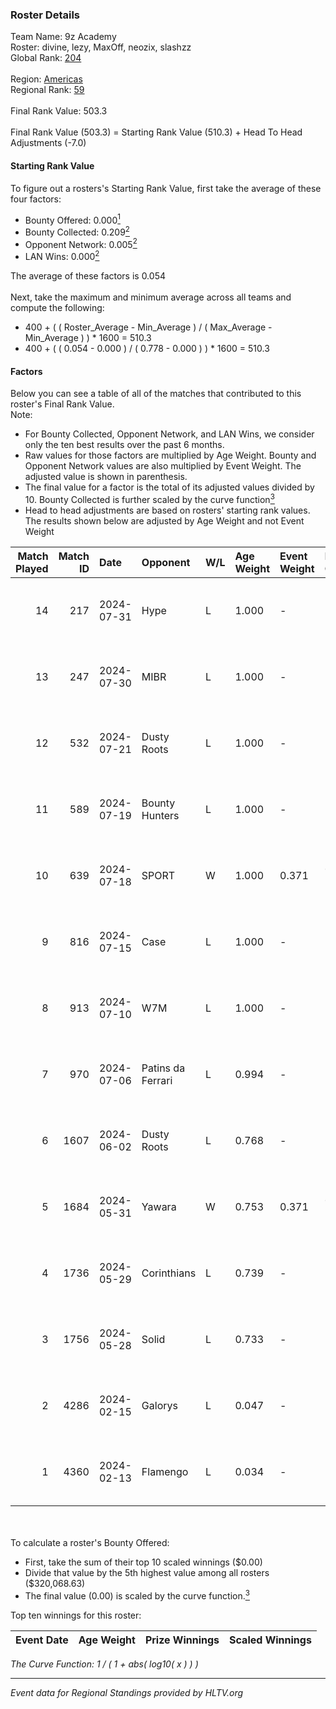 ### Roster Details<br />
Team Name: 9z Academy<br />
Roster: divine, lezy, MaxOff, neozix, slashzz<br />
Global Rank: [204](../standings_global.md)<br />
<br />
Region: [Americas]( ../standings_americas.md)<br />
Regional Rank: [59]( ../standings_americas.md)<br />
<br />
Final Rank Value:  503.3<br />
<br />
Final Rank Value (503.3) = Starting Rank Value (510.3) + Head To Head Adjustments (-7.0)<br />

#### Starting Rank Value<br />
To figure out a rosters's Starting Rank Value, first take the average of these four factors:<br />
- Bounty Offered: 0.000[<sup>1</sup>](#table2)
- Bounty Collected: 0.209[<sup>2</sup>](#table1)
- Opponent Network: 0.005[<sup>2</sup>](#table1)
- LAN Wins: 0.000[<sup>2</sup>](#table1)

The average of these factors is 0.054<br />
<br />
Next, take the maximum and minimum average across all teams and compute the following:<br />
- 400 + ( ( Roster_Average - Min_Average ) / ( Max_Average - Min_Average ) ) * 1600 = 510.3
- 400 + ( ( 0.054 - 0.000 ) / ( 0.778 - 0.000 ) ) * 1600 = 510.3


#### Factors<br />
Below you can see a table of all of the matches that contributed to this roster's Final Rank Value.<br />
Note:<br />

- For Bounty Collected, Opponent Network, and LAN Wins, we consider only the ten best results over the past 6 months.
- Raw values for those factors are multiplied by Age Weight. Bounty and Opponent Network values are also multiplied by Event Weight. The adjusted value is shown in parenthesis.
- The final value for a factor is the total of its adjusted values divided by 10. Bounty Collected is further scaled by the curve function[<sup>3</sup>](#curveFunction)
- Head to head adjustments are based on rosters' starting rank values. The results shown below are adjusted by Age Weight and not Event Weight
<span id="table1"></span><br />


| Match Played | Match ID | Date       | Opponent          | W/L | Age Weight | Event Weight | Bounty Collected | Opponent Network | LAN Wins  | H2H Adj. | Roster                                |
| -: | -: | :- | :- | :- | :- | :- | :- | :- | :- | -: | :- |
|           14 |      217 | 2024-07-31 | Hype              | L   | 1.000      | -            | -                | -                | -         |    -3.53 | divine, lezy, MaxOff, neozix, slashzz |
|           13 |      247 | 2024-07-30 | MIBR              | L   | 1.000      | -            | -                | -                | -         |    -0.28 | divine, lezy, MaxOff, neozix, slashzz |
|           12 |      532 | 2024-07-21 | Dusty Roots       | L   | 1.000      | -            | -                | -                | -         |    -5.85 | divine, lezy, MaxOff, neozix, slashzz |
|           11 |      589 | 2024-07-19 | Bounty Hunters    | L   | 1.000      | -            | -                | -                | -         |    -2.39 | divine, lezy, MaxOff, neozix, slashzz |
|           10 |      639 | 2024-07-18 | SPORT             | W   | 1.000      | 0.371        | 0.004 (0.002)    | 0.111 (0.041)    | 0 (0.000) |    23.64 | divine, lezy, MaxOff, neozix, slashzz |
|            9 |      816 | 2024-07-15 | Case              | L   | 1.000      | -            | -                | -                | -         |    -2.64 | divine, lezy, MaxOff, neozix, slashzz |
|            8 |      913 | 2024-07-10 | W7M               | L   | 1.000      | -            | -                | -                | -         |    -5.70 | divine, lezy, MaxOff, neozix, slashzz |
|            7 |      970 | 2024-07-06 | Patins da Ferrari | L   | 0.994      | -            | -                | -                | -         |    -4.08 | divine, lezy, MaxOff, neozix, slashzz |
|            6 |     1607 | 2024-06-02 | Dusty Roots       | L   | 0.768      | -            | -                | -                | -         |    -3.31 | divine, lezy, MaxOff, neozix, slashzz |
|            5 |     1684 | 2024-05-31 | Yawara            | W   | 0.753      | 0.371        | 0.000 (0.000)    | 0.047 (0.013)    | 0 (0.000) |    11.82 | divine, lezy, MaxOff, neozix, slashzz |
|            4 |     1736 | 2024-05-29 | Corinthians       | L   | 0.739      | -            | -                | -                | -         |   -11.62 | divine, lezy, MaxOff, neozix, slashzz |
|            3 |     1756 | 2024-05-28 | Solid             | L   | 0.733      | -            | -                | -                | -         |    -2.38 | divine, lezy, MaxOff, neozix, slashzz |
|            2 |     4286 | 2024-02-15 | Galorys           | L   | 0.047      | -            | -                | -                | -         |    -0.15 | divine, MaxOff, neozix, slashzz, wait |
|            1 |     4360 | 2024-02-13 | Flamengo          | L   | 0.034      | -            | -                | -                | -         |    -0.57 | divine, MaxOff, neozix, slashzz, wait |

<br />
<span id="table2"></span><br />
To calculate a roster's Bounty Offered:<br />

- First, take the sum of their top 10 scaled winnings ($0.00)
- Divide that value by the 5th highest value among all rosters ($320,068.63)
- The final value (0.00) is scaled by the curve function.[<sup>3</sup>](#curveFunction)

Top ten winnings for this roster:<br />

| Event Date | Age Weight | Prize Winnings | Scaled Winnings |
| :- | -: | :- | :- |


<span id="curveFunction"></span>_The Curve Function: 1 / ( 1 + abs( log10( x ) ) )_<br />

---
_Event data for Regional Standings provided by HLTV.org_<br />
